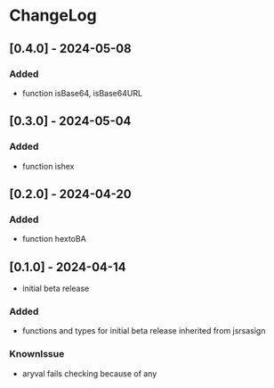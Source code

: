 # ChangeLog

## [0.4.0] - 2024-05-08

### Added

- function isBase64, isBase64URL

## [0.3.0] - 2024-05-04

### Added

- function ishex

## [0.2.0] - 2024-04-20

### Added

- function hextoBA

## [0.1.0] - 2024-04-14

- initial beta release

### Added

- functions and types for initial beta release inherited from jsrsasign

### KnownIssue

- aryval fails checking because of any
